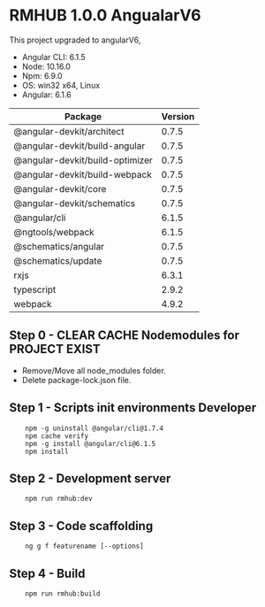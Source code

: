 # RMHUB 1.0.0 AngualarV6
This project upgraded to angularV6, 
- Angular CLI: 6.1.5
- Node: 10.16.0
- Npm: 6.9.0
- OS: win32 x64, Linux
- Angular: 6.1.6

| Package                          | Version				 |
| ---------------------------------|-------------------------|
| @angular-devkit/architect        | 0.7.5   				 |
| @angular-devkit/build-angular    | 0.7.5   				 |
| @angular-devkit/build-optimizer  | 0.7.5   				 |
| @angular-devkit/build-webpack    | 0.7.5   				 |
| @angular-devkit/core             | 0.7.5   				 |
| @angular-devkit/schematics       | 0.7.5   				 |
| @angular/cli                     | 6.1.5   				 |
| @ngtools/webpack                 | 6.1.5   				 |
| @schematics/angular              | 0.7.5   				 |
| @schematics/update               | 0.7.5   				 |
| rxjs                             | 6.3.1   				 |
| typescript                       | 2.9.2   				 |
| webpack                          | 4.9.2   				 |

## Step 0 - CLEAR CACHE Nodemodules for PROJECT EXIST
- Remove/Move all node_modules folder.
- Delete package-lock.json file.

## Step 1 - Scripts init environments Developer
```
	npm -g uninstall @angular/cli@1.7.4
	npm cache verify
	npm -g install @angular/cli@6.1.5
	npm install
```

## Step 2 - Development server
```
	npm run rmhub:dev
```
## Step 3 - Code scaffolding
```
	ng g f featurename [--options]
```

## Step 4 - Build
```
	npm run rmhub:build
```
